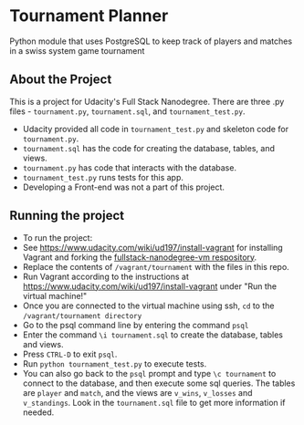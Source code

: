 # Tournament Planner
Python module that uses PostgreSQL to keep track of players and matches in a swiss system game tournament

## About the Project
This is a project for Udacity's Full Stack Nanodegree. There are three .py files - `tournament.py`, `tournament.sql`,
and `tournament_test.py`. 
- Udacity provided all code in `tournament_test.py` and skeleton code for `tournament.py`. 
- `tournament.sql` has the code for creating the database, tables, and views.
- `tournament.py` has code that interacts with the database.
- `tournament_test.py` runs tests for this app. 
- Developing a Front-end was not a part of this project.


## Running the project

- To run the project:
- See https://www.udacity.com/wiki/ud197/install-vagrant for installing Vagrant and forking the [fullstack-nanodegree-vm respository](https://github.com/udacity/fullstack-nanodegree-vm).
- Replace the contents of `/vagrant/tournament` with the files in this repo.
- Run Vagrant according to the instructions at https://www.udacity.com/wiki/ud197/install-vagrant under "Run the virtual machine!"
- Once you are connected to the virtual machine using ssh, `cd` to the `/vagrant/tournament directory`
- Go to the psql command line by entering the command `psql`
- Enter the command `\i tournament.sql` to create the database, tables and views.
- Press `CTRL-D` to exit `psql`.
- Run `python tournament_test.py`  to execute tests.
- You can also go back to the `psql` prompt and type `\c tournament` to connect to the database, and then execute some sql queries. The tables are `player` and `match`, and the views are `v_wins`, `v_losses` and `v_standings`. Look in the `tournament.sql` file to get more information if needed.







